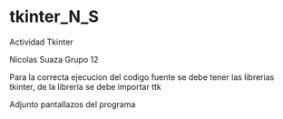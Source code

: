 # tkinter_N_S
Actividad Tkinter

Nicolas Suaza
Grupo 12

Para la correcta ejecucion del codigo fuente se debe tener las librerias tkinter, de la libreria se debe importar ttk

Adjunto pantallazos del programa


